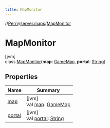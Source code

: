 ```yaml
---
title: MapMonitor
---
```

//[Perry](../../../index.html)/[server.maps](../index.html)/[MapMonitor](index.html)



# MapMonitor



[jvm]\
class [MapMonitor](index.html)(**map**: [GameMap](../-game-map/index.html), **portal**: [String](https://kotlinlang.org/api/latest/jvm/stdlib/kotlin/-string/index.html))



## Properties


| Name | Summary |
|---|---|
| [map](map.html) | [jvm]<br>val [map](map.html): [GameMap](../-game-map/index.html) |
| [portal](portal.html) | [jvm]<br>val [portal](portal.html): [String](https://kotlinlang.org/api/latest/jvm/stdlib/kotlin/-string/index.html) |

